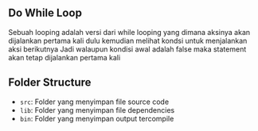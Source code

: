 ## Do While Loop

Sebuah looping adalah versi dari while looping yang dimana aksinya akan dijalankan pertama kali dulu kemudian melihat kondsi untuk menjalankan aksi berikutnya
Jadi walaupun kondisi awal adalah false maka statement akan tetap dijalankan pertama kali

## Folder Structure

- `src`: Folder yang menyimpan file source code
- `lib`: Folder yang menyimpan file dependencies
- `bin`: Folder yang menyimpan output tercompile